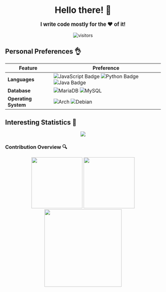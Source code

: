 <div align="center">
    <h1 style="font-weight: bolder;">Hello there! 👋</h1>
    <p style="font-weight: bolder; font-size: larger;">I write code mostly for the ❤️ of it!</p>
    <img src="https://visitor-badge.laobi.icu/badge?page_id=gingerchicken.gingerchicken" alt="visitors"/>
</div>

## Personal Preferences 👌
 Feature | Preference
--- | --- 
**Languages**  | ![JavaScript Badge](https://img.shields.io/badge/-JavaScript-3776AB?style=flat&logo=JavaScript&logoColor=white) ![Python Badge](https://img.shields.io/badge/-Python-3776AB?style=flat&logo=Python&logoColor=white) ![Java Badge](https://img.shields.io/badge/-Java-3776AB?style=flat&logo=Java&logoColor=white)
**Database**  | <img alt="MariaDB" src="https://img.shields.io/badge/MariaDB-%2300f.svg?logo=mariadb&amp;logoColor=white" style="max-width: 100%;"> <img alt="MySQL" src="https://img.shields.io/badge/MySQL-%2300f.svg?logo=MySQL&amp;logoColor=white" style="max-width: 100%;">
**Operating System**  | <img alt="Arch" src="https://img.shields.io/badge/Arch%20Linux-black?logo=arch-linux"> <img alt="Debian" src="https://img.shields.io/badge/Debian-black?logo=Debian">

## Interesting Statistics 📘
<div align="center">
    <div>
        <img src="https://activity-graph.herokuapp.com/graph?username=gingerchicken&hide_border=true&theme=redical">
    </div>
</div>

### Contribution Overview 🔍
<div align="center">
    <span>
        <img height=165px src="https://github-readme-stats.vercel.app/api?username=gingerchicken&show_icons=true&theme=radical&include_all_commits=true">
    </span>
    <span>
        <img height=165px src="https://github-readme-stats.vercel.app/api/top-langs/?username=gingerchicken&theme=radical&layout=compact">
    </span>
    <span>
        <img height=250px src="https://github-readme-streak-stats.herokuapp.com/?user=gingerchicken"></img>
    </span>
</div>

<!-- Shoutout to https://github.com/BEPb/BEPb for the inspiration ❤️ -->